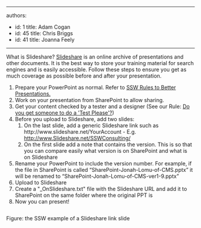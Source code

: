 

---
authors:
  - id: 1
    title: Adam Cogan
  - id: 45
    title: Chris Briggs
  - id: 41
    title: Joanna Feely
---




<span class='intro'> 
  <p>What is Slideshare? <a target="_blank" shape="rect" href="http&#58;//www.slideshare.net/">Slideshare</a> is an online archive of presentations and other documents.&#160;It is the best way to store your training material for search engines and is easily accessible. Follow these steps to ensure you get as much coverage as possible before and after your presentation.</p>
 </span>


  <ol>
    <li>Prepare your PowerPoint as normal. Refer to <a href="/Communication/RulesToBetterPowerpointPresentations/Pages/default.aspx" shape="rect">SSW Rules to Better Presentations.</a> </li>
    <li>Work on your presentation from SharePoint to allow sharing. </li>
    <li>Get your content checked by a tester and a designer (See our Rule&#58; <a href="/Communication/RulesToBetterPowerpointPresentations/Pages/DoyougetsomeonetodoaTestPlease.aspx" shape="rect">Do you get someone to do a 'Test Please'?</a>) </li>
    <li>Before you upload to Slideshare, add two slides&#58;
    <ol>
        <li>On the last slide, add a generic Slideshare link such as http&#58;//www.slideshare.net/YourAccount - E.g. <a target="_blank" href="http&#58;//www.slideshare.net/SSWConsulting/" shape="rect">http&#58;//www.Slideshare.net/SSWConsulting/</a> </li>
        <li>On the first slide add a note that contains the version. This is so that you can compare easily what version is on SharePoint and what is on Slideshare </li>
    </ol>
    </li>
    <li>Rename your PowerPoint to include the version number. For example, if the file in SharePoint is called “SharePoint-Jonah-Lomu-of-CMS.pptx” it will be renamed to “SharePoint-Jonah-Lomu-of-CMS-ver1-9.pptx” </li>
    <li>Upload to Slideshare </li>
    <li>Create a &quot;_OnSlideshare.txt&quot; file with the Slideshare URL and add it to SharePoint on the same folder where the original PPT is</li>
    <li>Now you can present! </li>
</ol>
<img src="/Communication/RulesToBetterPowerpointPresentations/PublishingImages/slideshareend.jpg" class="ms-rteCustom-ImageArea" alt="" />
<p class="ms-rteCustom-FigureNormal">Figure&#58; the SSW example of a Slideshare link slide</p>



